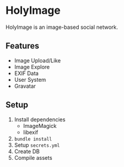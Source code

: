 # HolyImage

HolyImage is an image-based social network.

## Features

* Image Upload/Like
* Image Explore
* EXIF Data
* User System
* Gravatar

## Setup

1. Install dependencies
	* ImageMagick
	* libexif
2. `bundle install`
3. Setup `secrets.yml`
4. Create DB
5. Compile assets

